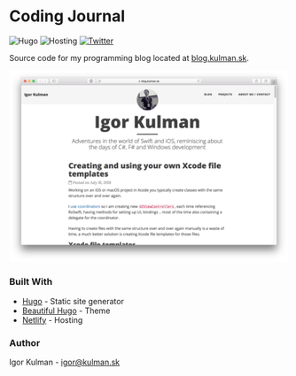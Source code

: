 # Coding Journal

![Hugo](https://img.shields.io/badge/Static%20site%20generator-Hugo-brightgreen.svg)
![Hosting](https://img.shields.io/badge/Hosting-Netlify-red.svg)
[![Twitter](https://img.shields.io/badge/twitter-@igorkulman-blue.svg)](http://twitter.com/igorkulman)

Source code for my programming blog located at [blog.kulman.sk](https://blog.kulman.sk). 

[![Coding Journal](screenshot.png)](https://blog.kulman.sk)

### Built With

* [Hugo](http://gohugo.io) - Static site generator
* [Beautiful Hugo](https://github.com/halogenica/beautifulhugo) - Theme
* [Netlify](https://www.netlify.com/) - Hosting

### Author

Igor Kulman - igor@kulman.sk
